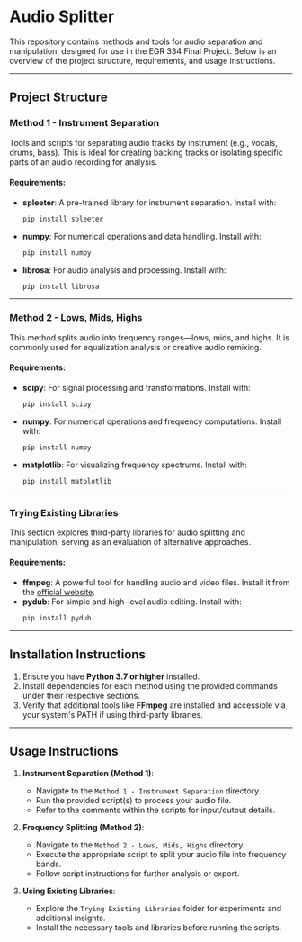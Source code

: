 # Audio Splitter

This repository contains methods and tools for audio separation and manipulation, designed for use in the EGR 334 Final Project. Below is an overview of the project structure, requirements, and usage instructions.

---

## Project Structure

### **Method 1 - Instrument Separation**
Tools and scripts for separating audio tracks by instrument (e.g., vocals, drums, bass). This is ideal for creating backing tracks or isolating specific parts of an audio recording for analysis.

#### **Requirements**:
- **spleeter**: A pre-trained library for instrument separation. Install with:
  ```bash
  pip install spleeter
  ```
- **numpy**: For numerical operations and data handling. Install with:
  ```bash
  pip install numpy
  ```
- **librosa**: For audio analysis and processing. Install with:
  ```bash
  pip install librosa
  ```

---

### **Method 2 - Lows, Mids, Highs**
This method splits audio into frequency ranges—lows, mids, and highs. It is commonly used for equalization analysis or creative audio remixing.

#### **Requirements**:
- **scipy**: For signal processing and transformations. Install with:
  ```bash
  pip install scipy
  ```
- **numpy**: For numerical operations and frequency computations. Install with:
  ```bash
  pip install numpy
  ```
- **matplotlib**: For visualizing frequency spectrums. Install with:
  ```bash
  pip install matplotlib
  ```

---

### **Trying Existing Libraries**
This section explores third-party libraries for audio splitting and manipulation, serving as an evaluation of alternative approaches.

#### **Requirements**:
- **ffmpeg**: A powerful tool for handling audio and video files. Install it from the [official website](https://ffmpeg.org/).
- **pydub**: For simple and high-level audio editing. Install with:
  ```bash
  pip install pydub
  ```

---

## Installation Instructions

1. Ensure you have **Python 3.7 or higher** installed.
2. Install dependencies for each method using the provided commands under their respective sections.
3. Verify that additional tools like **FFmpeg** are installed and accessible via your system's PATH if using third-party libraries.

---

## Usage Instructions

1. **Instrument Separation (Method 1)**:
   - Navigate to the `Method 1 - Instrument Separation` directory.
   - Run the provided script(s) to process your audio file.
   - Refer to the comments within the scripts for input/output details.

2. **Frequency Splitting (Method 2)**:
   - Navigate to the `Method 2 - Lows, Mids, Highs` directory.
   - Execute the appropriate script to split your audio file into frequency bands.
   - Follow script instructions for further analysis or export.

3. **Using Existing Libraries**:
   - Explore the `Trying Existing Libraries` folder for experiments and additional insights.
   - Install the necessary tools and libraries before running the scripts.

